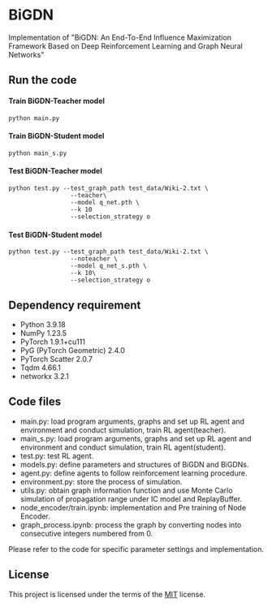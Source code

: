 # BiGDN

Implementation of "BiGDN: An End-To-End Influence Maximization Framework Based on Deep Reinforcement Learning and Graph Neural Networks"

Run the code
------------

#### Train BiGDN-Teacher model

	python main.py 

#### Train BiGDN-Student model

	python main_s.py 

#### Test BiGDN-Teacher model

	python test.py --test_graph_path test_data/Wiki-2.txt \
                     --teacher\
                     --model q_net.pth \
                     --k 10 
                     --selection_strategy o

#### Test BiGDN-Student model

	python test.py --test_graph_path test_data/Wiki-2.txt \
                     --noteacher \
                     --model q_net_s.pth \
                     --k 10\
                     --selection_strategy o


Dependency requirement
----------------------

- Python 3.9.18
- NumPy 1.23.5
- PyTorch 1.9.1+cu111
- PyG (PyTorch Geometric) 2.4.0
- PyTorch Scatter 2.0.7
- Tqdm 4.66.1
- networkx 3.2.1

Code files
----------

- main.py: load program arguments, graphs and set up RL agent and environment and conduct simulation, train RL agent(teacher).
- main_s.py: load program arguments, graphs and set up RL agent and environment and conduct simulation, train RL agent(student).
- test.py: test RL agent.
- models.py: define parameters and structures of BiGDN and BiGDNs.  
- agent.py: define agents to follow reinforcement learning procedure.
- environment.py: store the process of simulation.  
- utils.py: obtain graph information function and use Monte Carlo simulation of propagation range under IC model and ReplayBuffer.
- node_encoder/train.ipynb: implementation and Pre training of Node Encoder.
- graph_process.ipynb: process the graph by converting nodes into consecutive integers numbered from 0.

Please refer to the code for specific parameter settings and implementation.

License
-------
This project is licensed under the terms of the [MIT](LICENSE) license.

